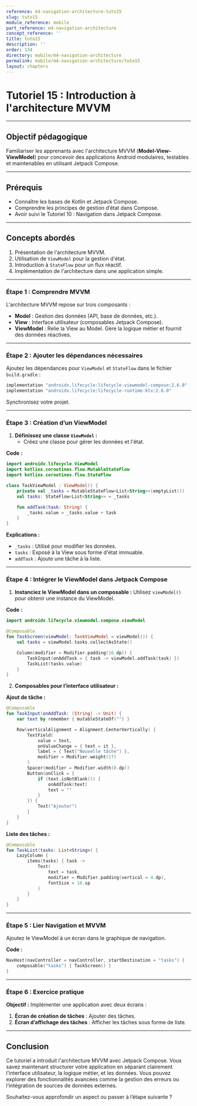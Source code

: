```yaml
---
reference: m4-navigation-architecture-tuto15
slug: tuto15
module_reference: mobile
part_reference: m4-navigation-architecture
concept_reference: ''
title: tuto15
description: ''
order: 134
directory: mobile/m4-navigation-architecture
permalink: mobile/m4-navigation-architecture/tuto15
layout: chapters
---
```


# Tutoriel 15 : Introduction à l'architecture MVVM

---

## **Objectif pédagogique**
Familiariser les apprenants avec l'architecture MVVM (**Model-View-ViewModel**) pour concevoir des applications Android modulaires, testables et maintenables en utilisant Jetpack Compose.

---

## **Prérequis**
- Connaître les bases de Kotlin et Jetpack Compose.
- Comprendre les principes de gestion d’état dans Compose.
- Avoir suivi le Tutoriel 10 : Navigation dans Jetpack Compose.

---

## **Concepts abordés**
1. Présentation de l'architecture MVVM.
2. Utilisation de `ViewModel` pour la gestion d'état.
3. Introduction à `StateFlow` pour un flux réactif.
4. Implémentation de l'architecture dans une application simple.

---

### **Étape 1 : Comprendre MVVM**
L'architecture MVVM repose sur trois composants :
- **Model** : Gestion des données (API, base de données, etc.).
- **View** : Interface utilisateur (composables Jetpack Compose).
- **ViewModel** : Relie la View au Model. Gère la logique métier et fournit des données réactives.

---

### **Étape 2 : Ajouter les dépendances nécessaires**
Ajoutez les dépendances pour `ViewModel` et `StateFlow` dans le fichier `build.gradle` :
```kotlin
implementation "androidx.lifecycle:lifecycle-viewmodel-compose:2.6.0"
implementation "androidx.lifecycle:lifecycle-runtime-ktx:2.6.0"
```
Synchronisez votre projet.

---

### **Étape 3 : Création d’un ViewModel**

1. **Définissez une classe `ViewModel` :**
   - Créez une classe pour gérer les données et l'état.

**Code :**
```kotlin
import androidx.lifecycle.ViewModel
import kotlinx.coroutines.flow.MutableStateFlow
import kotlinx.coroutines.flow.StateFlow

class TaskViewModel : ViewModel() {
    private val _tasks = MutableStateFlow<List<String>>(emptyList())
    val tasks: StateFlow<List<String>> = _tasks

    fun addTask(task: String) {
        _tasks.value = _tasks.value + task
    }
}
```

**Explications :**
- `_tasks` : Utilisé pour modifier les données.
- `tasks` : Exposé à la View sous forme d'état immuable.
- `addTask` : Ajoute une tâche à la liste.

---

### **Étape 4 : Intégrer le ViewModel dans Jetpack Compose**

1. **Instanciez le ViewModel dans un composable :**
   Utilisez `viewModel()` pour obtenir une instance du ViewModel.

**Code :**
```kotlin
import androidx.lifecycle.viewmodel.compose.viewModel

@Composable
fun TaskScreen(viewModel: TaskViewModel = viewModel()) {
    val tasks = viewModel.tasks.collectAsState()

    Column(modifier = Modifier.padding(16.dp)) {
        TaskInput(onAddTask = { task -> viewModel.addTask(task) })
        TaskList(tasks.value)
    }
}
```

2. **Composables pour l’interface utilisateur :**

**Ajout de tâche :**
```kotlin
@Composable
fun TaskInput(onAddTask: (String) -> Unit) {
    var text by remember { mutableStateOf("") }

    Row(verticalAlignment = Alignment.CenterVertically) {
        TextField(
            value = text,
            onValueChange = { text = it },
            label = { Text("Nouvelle tâche") },
            modifier = Modifier.weight(1f)
        )
        Spacer(modifier = Modifier.width(8.dp))
        Button(onClick = {
            if (text.isNotBlank()) {
                onAddTask(text)
                text = ""
            }
        }) {
            Text("Ajouter")
        }
    }
}
```

**Liste des tâches :**
```kotlin
@Composable
fun TaskList(tasks: List<String>) {
    LazyColumn {
        items(tasks) { task ->
            Text(
                text = task,
                modifier = Modifier.padding(vertical = 4.dp),
                fontSize = 18.sp
            )
        }
    }
}
```

---

### **Étape 5 : Lier Navigation et MVVM**
Ajoutez le ViewModel à un écran dans le graphique de navigation.

**Code :**
```kotlin
NavHost(navController = navController, startDestination = "tasks") {
    composable("tasks") { TaskScreen() }
}
```

---

### **Étape 6 : Exercice pratique**

**Objectif :** Implémenter une application avec deux écrans :
1. **Écran de création de tâches** : Ajouter des tâches.
2. **Écran d’affichage des tâches** : Afficher les tâches sous forme de liste.

---

## **Conclusion**
Ce tutoriel a introduit l'architecture MVVM avec Jetpack Compose. Vous savez maintenant structurer votre application en séparant clairement l'interface utilisateur, la logique métier, et les données. Vous pouvez explorer des fonctionnalités avancées comme la gestion des erreurs ou l’intégration de sources de données externes.

Souhaitez-vous approfondir un aspect ou passer à l’étape suivante ?